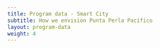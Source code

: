 ```yaml
---
title: Program data - Smart City
subtitle: How we envision Punta Perla Pacífico
layout: program-data
weight: 4
---
```


